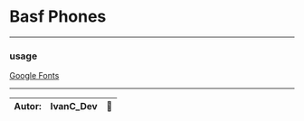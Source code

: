 <h1 align-"center">Basf Phones</h1>


<hr>

### usage

[Google Fonts](https://fonts.google.com/)

<hr>



|Autor: | IvanC_Dev | :dog: |
|-------|-----------|---------|